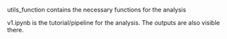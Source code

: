 utils_function contains the necessary functions for the analysis

v1.ipynb is the tutorial/pipeline for the analysis. The outputs are also visible there.

